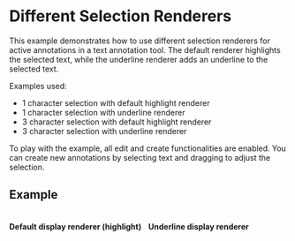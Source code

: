 # Different Selection Renderers

This example demonstrates how to use different selection renderers for active annotations in a text annotation tool. The
default renderer highlights the selected text, while the underline renderer adds an underline to the selected text.

Examples used:

- 1 character selection with default highlight renderer
- 1 character selection with underline renderer
- 3 character selection with default highlight renderer
- 3 character selection with underline renderer

To play with the example, all edit and create functionalities are enabled. You can create new annotations by selecting
text and dragging to adjust the selection.

## Example

<div style="display: grid;  grid-template-columns: repeat(2, 1fr);">
    <h4>Default display renderer (highlight)</h4>
<h4>Underline display renderer</h4>
<div :id="id_default"></div>
<div :id="id_line"></div>
</div>

<script setup>
//
import { onMounted } from "vue";
import { createDifferentSelections } from "@demo";
const id_default = `selection-renderer-annotation--default`;
const id_line = `selection-renderer-annotation--line`;

onMounted(()=> {
    createDifferentSelections(id_default, id_line);

});
</script>
